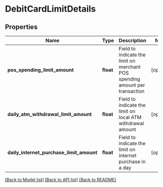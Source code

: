 # DebitCardLimitDetails

## Properties
Name | Type | Description | Notes
------------ | ------------- | ------------- | -------------
**pos_spending_limit_amount** | **float** | Field to indicate the limit on merchant POS spending amount per transaction | [optional] 
**daily_atm_withdrawal_limit_amount** | **float** | Field to indicate the limit on local ATM withdrawal amount | [optional] 
**daily_internet_purchase_limit_amount** | **float** | Field to indicate the limit on internet purchase  in a day | [optional] 

[[Back to Model list]](../README.md#documentation-for-models) [[Back to API list]](../README.md#documentation-for-api-endpoints) [[Back to README]](../README.md)

